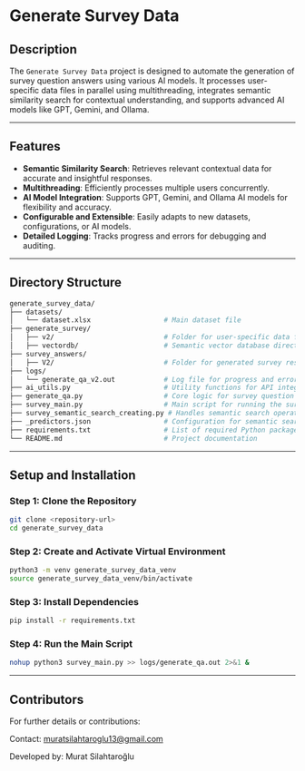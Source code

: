 # Generate Survey Data

## Description
The `Generate Survey Data` project is designed to automate the generation of survey question answers using various AI models. It processes user-specific data files in parallel using multithreading, integrates semantic similarity search for contextual understanding, and supports advanced AI models like GPT, Gemini, and Ollama.

---

## Features
- **Semantic Similarity Search**: Retrieves relevant contextual data for accurate and insightful responses.
- **Multithreading**: Efficiently processes multiple users concurrently.
- **AI Model Integration**: Supports GPT, Gemini, and Ollama AI models for flexibility and accuracy.
- **Configurable and Extensible**: Easily adapts to new datasets, configurations, or AI models.
- **Detailed Logging**: Tracks progress and errors for debugging and auditing.

---
## Directory Structure
```bash
generate_survey_data/
├── datasets/
│   └── dataset.xlsx                  # Main dataset file
├── generate_survey/
│   ├── v2/                           # Folder for user-specific data files
│   ├── vectordb/                     # Semantic vector database directory
├── survey_answers/
│   ├── V2/                           # Folder for generated survey results
├── logs/
│   └── generate_qa_v2.out            # Log file for progress and error tracking
├── ai_utils.py                       # Utility functions for API integration and logging
├── generate_qa.py                    # Core logic for survey question processing
├── survey_main.py                    # Main script for running the survey generation
├── survey_semantic_search_creating.py # Handles semantic search operations
├── _predictors.json                  # Configuration for semantic search and embeddings
├── requirements.txt                  # List of required Python packages
└── README.md                         # Project documentation
```

---


## Setup and Installation

### Step 1: Clone the Repository
```bash
git clone <repository-url>
cd generate_survey_data
```
### Step 2: Create and Activate Virtual Environment
```bash
python3 -m venv generate_survey_data_venv
source generate_survey_data_venv/bin/activate
```

### Step 3: Install Dependencies
```bash
pip install -r requirements.txt
```
### Step 4: Run the Main Script

```bash
nohup python3 survey_main.py >> logs/generate_qa.out 2>&1 &
```


---


## Contributors

For further details or contributions: 

Contact: [muratsilahtaroglu13@gmail.com](mailto:muratsilahtaroglu13@gmail.com)

Developed by:  Murat Silahtaroğlu